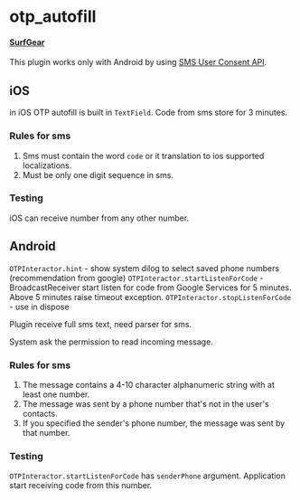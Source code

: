 # otp_autofill

#### [SurfGear](https://github.com/surfstudio/SurfGear)

This plugin works only with Android by using [SMS User Consent API](https://developers.google.com/identity/sms-retriever/user-consent/overview).

## iOS

in iOS OTP autofill is built in `TextField`.
Code from sms store for 3 minutes.

### Rules for sms

1. Sms must contain the word `code` or it translation to ios supported localizations.
1. Must be only one digit sequence in sms.

### Testing

iOS can receive number from any other number.

## Android

`OTPInteractor.hint` - show system dilog to select saved phone numbers (recommendation from google)
`OTPInteractor.startListenForCode` - BroadcastReceiver start listen for code from Google Services for 5 minutes. Above 5 minutes raise timeout exception.
`OTPInteractor.stopListenForCode` - use in dispose

Plugin receive full sms text, need parser for sms.

System ask the permission to read incoming message.

### Rules for sms

1. The message contains a 4-10 character alphanumeric string with at least one number.
2. The message was sent by a phone number that's not in the user's contacts.
3. If you specified the sender's phone number, the message was sent by that number.

### Testing

`OTPInteractor.startListenForCode` has `senderPhone` argument. Application start receiving code from this number.